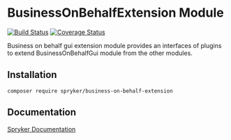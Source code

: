 # BusinessOnBehalfExtension Module
[![Build Status](https://travis-ci.org/spryker/business-on-behalf-extension.svg)](https://travis-ci.org/spryker/business-on-behalf-extension)
[![Coverage Status](https://coveralls.io/repos/github/spryker/business-on-behalf-extension/badge.svg)](https://coveralls.io/github/spryker/business-on-behalf-extension)

Business on behalf gui extension module provides an interfaces of plugins to extend BusinessOnBehalfGui module from the other modules.

## Installation

```
composer require spryker/business-on-behalf-extension
```

## Documentation

[Spryker Documentation](https://academy.spryker.com/developing_with_spryker/module_guide/modules.html)
